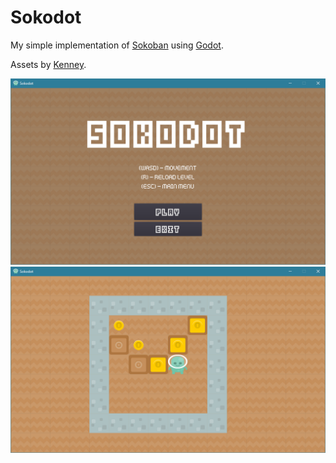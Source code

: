 # Sokodot

My simple implementation of [Sokoban](https://en.wikipedia.org/wiki/Sokoban) using [Godot](https://godotengine.org).

Assets by [Kenney](https://kenney.itch.io/).

![Main Menu](/Sokodot_Menu.png?raw=true)
![Level 1](/Sokodot_Level.png?raw=true)
